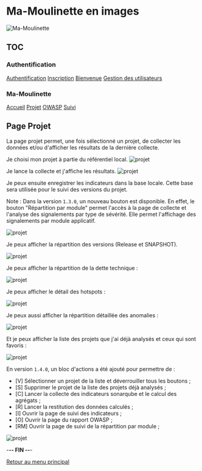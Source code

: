 # Ma-Moulinette en images

![Ma-Moulinette](/documentation/ressources/home-000.jpg)

## TOC

### Authentification

[Authentification](/documentation/authentification.md)
[Inscription](/documentation/inscription.md)
[Bienvenue]((/documentation/bienvenue.md))
[Gestion des utilisateurs](utilisateur.md)

### Ma-Moulinette

[Accueil](/documentation/accueil.md)
[Projet](/documentation/projet.md)
[OWASP](/documentation/owasp.md)
[Suivi](/documentation/suivi.md)

## Page Projet

La page projet permet, une fois sélectionné un projet, de collecter les données et/ou d'afficher les résultats de la dernière collecte.

Je choisi mon projet à partie du référentiel local.
![projet](/documentation/ressources/projet-001.jpg)

Je lance la collecte et j'affiche les résultats.
![projet](/documentation/ressources/projet-002.jpg)

Je peux ensuite enregistrer les indicateurs dans la base locale. Cette base sera utilisée pour le suivi des versions du projet.

Note : Dans la version `1.3.0`, un nouveau bouton est disponible.
En effet, le bouton "Répartition par module" permet l'accès à la page de collecte et l'analyse des signalements par type de sévérité. Elle permet l'affichage des signalements par module applicatif.

![projet](/documentation/ressources/projet-009.jpg)

Je peux afficher la répartition des versions (Release et SNAPSHOT).

![projet](/documentation/ressources/projet-008.jpg)

Je peux afficher la répartition de la dette technique :

![projet](/documentation/ressources/projet-004.jpg)

Je peux afficher le détail des hotspots :

![projet](/documentation/ressources/projet-005.jpg)

Je peux aussi afficher la répartition détaillée des anomalies :

![projet](/documentation/ressources/projet-006.jpg)

Et je peux afficher la liste des projets que j'ai déjà analysés et ceux qui sont favoris :

![projet](/documentation/ressources/projet-007.jpg)

En version `1.4.0`, un bloc d'actions a été ajouté pour permettre de :

* [V] Sélectionner un projet de la liste et déverrouiller tous les boutons ;
* [S] Supprimer le projet de la liste des projets déjà analysés ;
* [C] Lancer la collecte des indicateurs sonarqube et le calcul des agrégats ;
* [R] Lancer la restitution des données calculés ;
* [I] Ouvrir la page de suivi des indicateurs ;
* [O] Ouvrir la page du rapport OWASP ;
* [RM] Ouvrir la page de suivi de la répartition par module ;

![projet](/documentation/ressources/projet-007b.jpg)

-**-- FIN --**-

[Retour au menu principal](/README.md)
